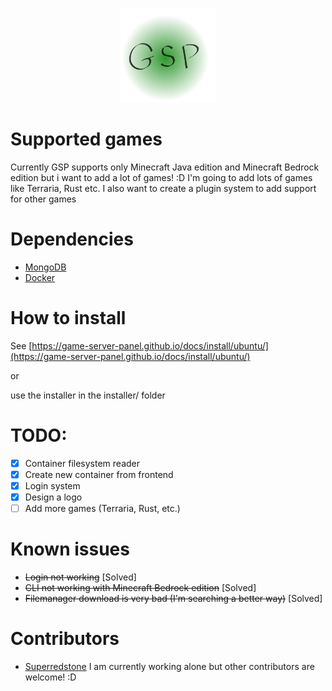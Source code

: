 <p align="center">
    <img src="frontend/src/Assets/gsp-logo.png" alt="Image" width="30%" height="30%" />
</p>

# Supported games
Currently GSP supports only Minecraft Java edition and Minecraft Bedrock edition but i want to add a lot of games! :D
I'm going to add lots of games like Terraria, Rust etc. I also want to create a plugin system to add support for other games

# Dependencies
- [MongoDB](https://docs.mongodb.com/manual/tutorial/install-mongodb-on-debian/)
- [Docker](https://www.docker.com/)

# How to install 
See [https://game-server-panel.github.io/docs/install/ubuntu/](https://game-server-panel.github.io/docs/install/ubuntu/)

or 

use the installer in the installer/ folder

# TODO:
- [x] Container filesystem reader
- [x] Create new container from frontend
- [x] Login system 
- [x] Design a logo
- [ ] Add more games (Terraria, Rust, etc.)

# Known issues
- ~~Login not working~~ [Solved]
- ~~CLI not working with Minecraft Bedrock edition~~ [Solved]
- ~~Filemanager download is very bad (I'm searching a better way)~~ [Solved]

# Contributors 
- [Superredstone](https://github.com/Superredstone) I am currently working alone but other contributors are welcome! :D